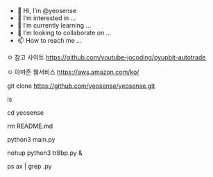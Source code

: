 - 👋 Hi, I’m @yeosense
- 👀 I’m interested in ...
- 🌱 I’m currently learning ...
- 💞️ I’m looking to collaborate on ...
- 📫 How to reach me ...

<!---
yeosense/yeosense is a ✨ special ✨ repository because its `README.md` (this file) appears on your GitHub profile.
You can click the Preview link to take a look at your changes.
--->

ㅇ 참고 사이트
   https://github.com/youtube-jocoding/pyupbit-autotrade
   
ㅇ 아마존 웹서비스
   https://aws.amazon.com/ko/

git clone https://github.com/yeosense/yeosense.git

ls

cd yeosense

rm README.md

python3 main.py

nohup python3 tr8bp.py &

ps ax | grep .py

